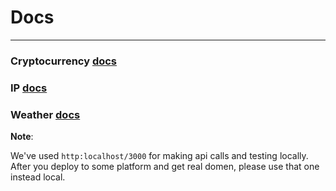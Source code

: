 # Docs
___________________________________

### Cryptocurrency [docs](https://github.com/Innovic-io/serverless-services/blob/master/docs/DOCS_CRYPTO.md)

### IP [docs](https://github.com/Innovic-io/serverless-services/blob/master/docs/DOCS_IP.md)

### Weather [docs](https://github.com/Innovic-io/serverless-services/blob/master/docs/DOCS_WEATHER.md)

**Note**: 

We've used `http:localhost/3000` for making api calls and testing locally.
After you deploy to some platform and get real domen, please use that one instead local.
